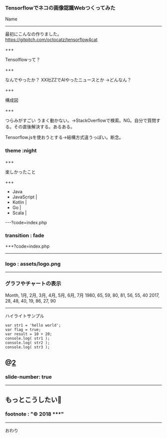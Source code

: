 ### Tensorflowでネコの画像認識Webつくってみた


Name

---
最初にこんなの作りました。  
https://gitpitch.com/octocatz/tensorflow4cat

+++

Tensolflowって？

+++

なんでやったか？
XX社ZZでAIやったニュースとか
→どんなん？

+++

構成図

+++

つらみがすごい
うまく動かない。→StackOverflowで検索。NG。自分で質問する。その直後解決する。あるある。

Tensorflow.jsを使おうとする→結構方式違うっぽい。断念。

### theme :night
+++

楽しかったこと

+++

- Java
- JavaScript |
- Kotlin |
- Go |
- Scala |

---?code=index.php
### transition : fade
+++?code=index.php

---

### logo : assets/logo.png

---

### グラフやチャートの表示
<canvas data-chart="radar">
    Month, 1月, 2月, 3月, 4月, 5月, 6月, 7月
    1980, 65, 59, 80, 81, 56, 55, 40
    2017, 28, 48, 40, 19, 86, 27, 90
</canvas>

---
ハイライトサンプル
```
var str1 = 'hello world';
var flag = true;
var result = 10 + 20;
console.log( str1 );
console.log( str2 );
console.log( str3 );
```
@[2](flagに「true」を代入)
---
### slide-number: true
---
もっとこうしたい:muscle:
---
### footnote : "© 2018 ***"
---
おわり
